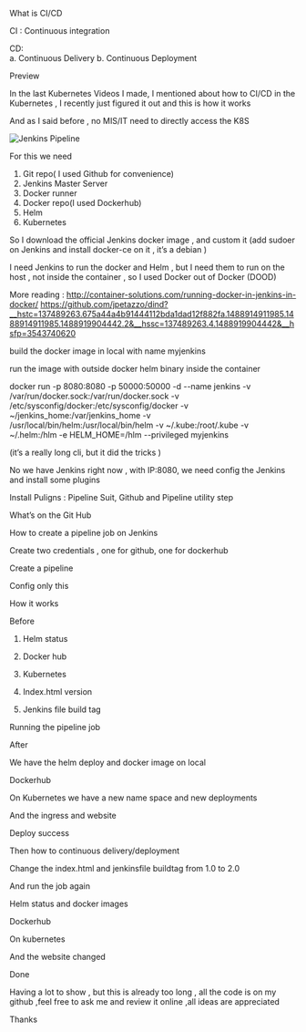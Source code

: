 What is CI/CD

CI :          Continuous integration 

CD:         
a.	Continuous Delivery
b.	Continuous Deployment 

Preview 

 


In the last Kubernetes Videos I made, I mentioned about how to CI/CD in the Kubernetes , I recently just figured it out and this is how it works

And as I said before , no MIS/IT need to directly access the K8S

![Jenkins Pipeline](https://raw.github/com/judexzhu/Jenkins-Pipeline-CI-CD-with-Helm-on-Kubernetes/Jenkins/Jenkins_helm_pipeline.png?raw=true "Jenkins Pipeline with Helm on Kubernetes")
 



For  this we need 
1.	Git repo( I used Github for convenience)
2.	Jenkins Master Server 
3.	Docker runner
4.	Docker repo(I used Dockerhub)
5.	Helm
6.	Kubernetes 

So I download the official Jenkins docker image , and custom it (add sudoer on Jenkins and install docker-ce on it , it’s a debian )
 

I need Jenkins to run the docker and Helm , but I need them to run on the host , not inside the container , so I used Docker out of Docker (DOOD)

More reading :  http://container-solutions.com/running-docker-in-jenkins-in-docker/
                                https://github.com/jpetazzo/dind?__hstc=137489263.675a44a4b91444112bda1dad12f882fa.1488914911985.1488914911985.1488919904442.2&__hssc=137489263.4.1488919904442&__hsfp=3543740620

build the docker image in local with name myjenkins

run the image with outside docker helm binary inside the container 

docker run -p 8080:8080 -p 50000:50000 -d --name jenkins -v /var/run/docker.sock:/var/run/docker.sock  -v /etc/sysconfig/docker:/etc/sysconfig/docker -v ~/jenkins_home:/var/jenkins_home -v /usr/local/bin/helm:/usr/local/bin/helm  -v ~/.kube:/root/.kube  -v ~/.helm:/hlm -e HELM_HOME=/hlm --privileged  myjenkins

(it’s a really long cli, but it did the tricks )

No we have Jenkins right now , with IP:8080, we need config the Jenkins and install some plugins 

 


Install Puligns : Pipeline Suit, Github and Pipeline utility step

 
 
 


What’s on the Git Hub

 
How to create a pipeline job on Jenkins

Create two credentials , one for github, one for dockerhub

 



Create a pipeline
 
Config only this 

 


How it works 

Before 
1.	Helm status 
 
2.	Docker hub 
 
3.	Kubernetes
 
4.	Index.html version 
 
5.	Jenkins file build tag 
 

Running the pipeline job 

 

 


After 

We have the helm deploy and docker image on local

 

Dockerhub 
 

On Kubernetes we have a new name space and new deployments 

 

And the ingress and website 

 

Deploy success

Then how to continuous delivery/deployment 

Change the index.html  and jenkinsfile buildtag from 1.0 to 2.0

 

 



And run the job again 

 

Helm status and docker images

 

Dockerhub
 

On kubernetes

 

And the website changed 

 

Done

Having a lot to show , but this is already too long , all the code is on my github ,feel free to ask me and review it online ,all ideas are appreciated 

Thanks 
